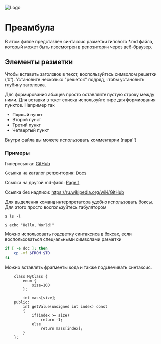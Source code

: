 ![Logo](https://upload.wikimedia.org/wikipedia/commons/5/54/GitHub_Logo.png "GitHub Logo")
# Преамбула
В этом файле представлен синтаксис разметки типового *.md файла, который может быть просмотрен в репозитории через веб-браузер.

## Элементы разметки
Чтобы вставить заголовок в текст, воспользуйтесь символом решетки ('#'). Установите несколько "решеток" подряд, чтобы установить глубину заголовка.

Для формирования абзацев просто оставляйте пустую строку между ними. Для вставки в текст списка используйте тире для формиования пунктов. Например так:
- Первый пункт
- Второй пункт
- Третий пункт
- Четвертый пункт

Внутри файла вы можете использовать комментарии (пара'<!--' '-->')

### Примеры
Гиперссылка: [GitHub](https://ru.wikipedia.org/wiki/GitHub)

Ссылка на каталог репзоитория: [Docs](docs/)

Ссылка на другой md-файл: [Page 1](docs/page1.md)

Ссылка без надписи: https://ru.wikipedia.org/wiki/GitHub

Для выделения команд интерпретатора удобно использовать боксы. Для этого просто воспользуйтесь табулятором.

	$ ls -l
	
	$ echo "Hello, World!"

Можно использовать подсветку синтаксиса в боксах, если воспользоваться специальными символами разметки

```sh
if [ -e doc ]; then
	cp -vf $FROM $TO
fi
```

Можно вставлять фрагменты кода и также подсвечивать синтаксис.

```с
	class MyClass {
		enum {
			size=100
		};
		
		int mass[size];
	public:
		int getValue(unsigned int index) const
		{
			if(index >= size)
				return -1;
			else
				return mass[index];
		}
	};
```